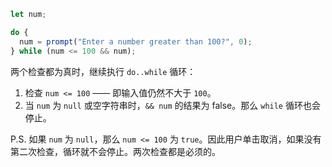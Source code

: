 
```js run demo
let num;

do {
  num = prompt("Enter a number greater than 100?", 0);
} while (num <= 100 && num);
```

两个检查都为真时，继续执行 `do..while` 循环：

1. 检查 `num <= 100` —— 即输入值仍然不大于 `100`。
2. 当 `num` 为 `null` 或空字符串时，`&& num` 的结果为 false。那么 `while` 循环也会停止。

P.S. 如果 `num` 为 `null`，那么 `num <= 100` 为 `true`。因此用户单击取消，如果没有第二次检查，循环就不会停止。两次检查都是必须的。
